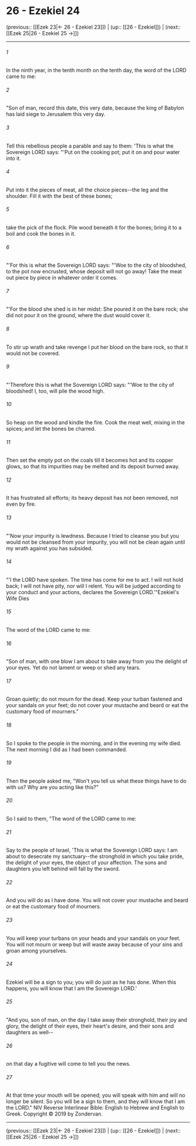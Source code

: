 # 26 - Ezekiel 24

(previous:: [[Ezek 23|← 26 - Ezekiel 23]]) | (up:: [[26 - Ezekiel]]) | (next:: [[Ezek 25|26 - Ezekiel 25 →]])

***


###### 1 
In the ninth year, in the tenth month on the tenth day, the word of the LORD came to me: 

###### 2 
"Son of man, record this date, this very date, because the king of Babylon has laid siege to Jerusalem this very day. 

###### 3 
Tell this rebellious people a parable and say to them: 'This is what the Sovereign LORD says: "'Put on the cooking pot; put it on and pour water into it. 

###### 4 
Put into it the pieces of meat, all the choice pieces--the leg and the shoulder. Fill it with the best of these bones; 

###### 5 
take the pick of the flock. Pile wood beneath it for the bones; bring it to a boil and cook the bones in it. 

###### 6 
"'For this is what the Sovereign LORD says: "'Woe to the city of bloodshed, to the pot now encrusted, whose deposit will not go away! Take the meat out piece by piece in whatever order it comes. 

###### 7 
"'For the blood she shed is in her midst: She poured it on the bare rock; she did not pour it on the ground, where the dust would cover it. 

###### 8 
To stir up wrath and take revenge I put her blood on the bare rock, so that it would not be covered. 

###### 9 
"'Therefore this is what the Sovereign LORD says: "'Woe to the city of bloodshed! I, too, will pile the wood high. 

###### 10 
So heap on the wood and kindle the fire. Cook the meat well, mixing in the spices; and let the bones be charred. 

###### 11 
Then set the empty pot on the coals till it becomes hot and its copper glows, so that its impurities may be melted and its deposit burned away. 

###### 12 
It has frustrated all efforts; its heavy deposit has not been removed, not even by fire. 

###### 13 
"'Now your impurity is lewdness. Because I tried to cleanse you but you would not be cleansed from your impurity, you will not be clean again until my wrath against you has subsided. 

###### 14 
"'I the LORD have spoken. The time has come for me to act. I will not hold back; I will not have pity, nor will I relent. You will be judged according to your conduct and your actions, declares the Sovereign LORD.'"Ezekiel's Wife Dies 

###### 15 
The word of the LORD came to me: 

###### 16 
"Son of man, with one blow I am about to take away from you the delight of your eyes. Yet do not lament or weep or shed any tears. 

###### 17 
Groan quietly; do not mourn for the dead. Keep your turban fastened and your sandals on your feet; do not cover your mustache and beard or eat the customary food of mourners." 

###### 18 
So I spoke to the people in the morning, and in the evening my wife died. The next morning I did as I had been commanded. 

###### 19 
Then the people asked me, "Won't you tell us what these things have to do with us? Why are you acting like this?" 

###### 20 
So I said to them, "The word of the LORD came to me: 

###### 21 
Say to the people of Israel, 'This is what the Sovereign LORD says: I am about to desecrate my sanctuary--the stronghold in which you take pride, the delight of your eyes, the object of your affection. The sons and daughters you left behind will fall by the sword. 

###### 22 
And you will do as I have done. You will not cover your mustache and beard or eat the customary food of mourners. 

###### 23 
You will keep your turbans on your heads and your sandals on your feet. You will not mourn or weep but will waste away because of your sins and groan among yourselves. 

###### 24 
Ezekiel will be a sign to you; you will do just as he has done. When this happens, you will know that I am the Sovereign LORD.' 

###### 25 
"And you, son of man, on the day I take away their stronghold, their joy and glory, the delight of their eyes, their heart's desire, and their sons and daughters as well-- 

###### 26 
on that day a fugitive will come to tell you the news. 

###### 27 
At that time your mouth will be opened; you will speak with him and will no longer be silent. So you will be a sign to them, and they will know that I am the LORD." NIV Reverse Interlinear Bible: English to Hebrew and English to Greek. Copyright © 2019 by Zondervan.

***

(previous:: [[Ezek 23|← 26 - Ezekiel 23]]) | (up:: [[26 - Ezekiel]]) | (next:: [[Ezek 25|26 - Ezekiel 25 →]])
